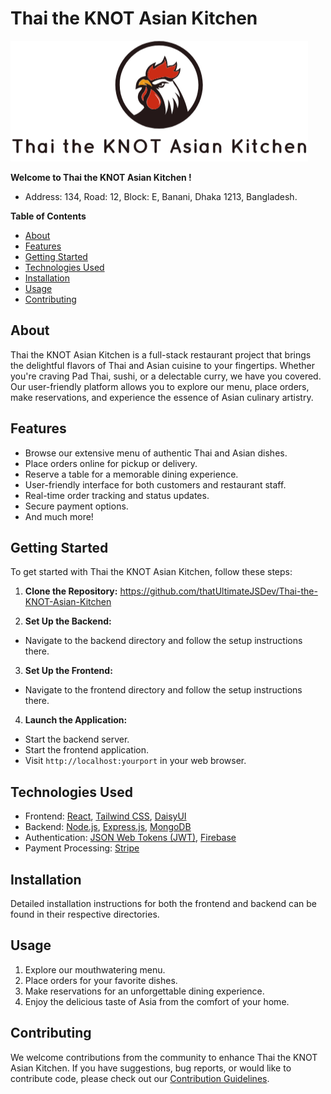 # Thai the KNOT Asian Kitchen

![Thai the KNOT Asian Kitchen](/src/assets/readme.png)

**Welcome to Thai the KNOT Asian Kitchen !**

- Address: 134, Road: 12, Block: E, Banani, Dhaka 1213, Bangladesh.

**Table of Contents**
- [About](#about)
- [Features](#features)
- [Getting Started](#getting-started)
- [Technologies Used](#technologies-used)
- [Installation](#installation)
- [Usage](#usage)
- [Contributing](#contributing)


## About

Thai the KNOT Asian Kitchen is a full-stack restaurant project that brings the delightful flavors of Thai and Asian cuisine to your fingertips. Whether you're craving Pad Thai, sushi, or a delectable curry, we have you covered. Our user-friendly platform allows you to explore our menu, place orders, make reservations, and experience the essence of Asian culinary artistry.

## Features

- Browse our extensive menu of authentic Thai and Asian dishes.
- Place orders online for pickup or delivery.
- Reserve a table for a memorable dining experience.
- User-friendly interface for both customers and restaurant staff.
- Real-time order tracking and status updates.
- Secure payment options.
- And much more!

## Getting Started

To get started with Thai the KNOT Asian Kitchen, follow these steps:

1. **Clone the Repository:**
https://github.com/thatUltimateJSDev/Thai-the-KNOT-Asian-Kitchen


2. **Set Up the Backend:**
- Navigate to the backend directory and follow the setup instructions there.

3. **Set Up the Frontend:**
- Navigate to the frontend directory and follow the setup instructions there.

4. **Launch the Application:**
- Start the backend server.
- Start the frontend application.
- Visit `http://localhost:yourport` in your web browser.

## Technologies Used

- Frontend: [React](https://reactjs.org/), [Tailwind CSS](https://tailwindcss.com/), [DaisyUI](https://daisyui.com/)
- Backend: [Node.js](https://nodejs.org/), [Express.js](https://expressjs.com/), [MongoDB](https://www.mongodb.com/)
- Authentication: [JSON Web Tokens (JWT)](https://jwt.io/), [Firebase](https://firebase.google.com/)
- Payment Processing: [Stripe](https://stripe.com/)

## Installation

Detailed installation instructions for both the frontend and backend can be found in their respective directories.

## Usage

1. Explore our mouthwatering menu.
2. Place orders for your favorite dishes.
3. Make reservations for an unforgettable dining experience.
4. Enjoy the delicious taste of Asia from the comfort of your home.

## Contributing

We welcome contributions from the community to enhance Thai the KNOT Asian Kitchen. If you have suggestions, bug reports, or would like to contribute code, please check out our [Contribution Guidelines](CONTRIBUTING.md).

